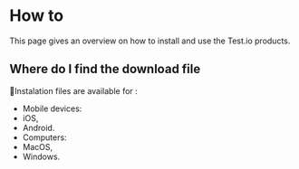 # How to

This page gives an overview on how to install and use the Test.io products.

## Where do I find the download file

:wrench:Instalation files are available for :
- Mobile devices:
 - iOS,
 - Android.
- Computers:
 - MacOS,
 - Windows.
